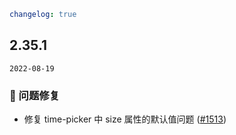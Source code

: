 ```yaml
changelog: true
```

## 2.35.1

`2022-08-19`

### 🐛 问题修复

- 修复 time-picker 中 size 属性的默认值问题 ([#1513](https://github.com/arco-design/arco-design-vue/pull/1513))

